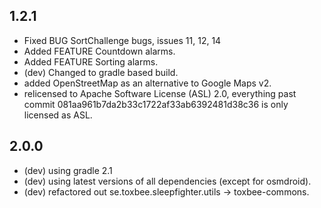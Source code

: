 1.2.1
---------------------
- Fixed BUG SortChallenge bugs, issues 11, 12, 14
- Added FEATURE Countdown alarms.
- Added FEATURE Sorting alarms.
- (dev) Changed to gradle based build.
- added OpenStreetMap as an alternative to Google Maps v2.
- relicensed to Apache Software License (ASL) 2.0, everything past commit 081aa961b7da2b33c1722af33ab6392481d38c36 is only licensed as ASL.

2.0.0
---------------------
- (dev) using gradle 2.1
- (dev) using latest versions of all dependencies (except for osmdroid).
- (dev) refactored out se.toxbee.sleepfighter.utils -> toxbee-commons.